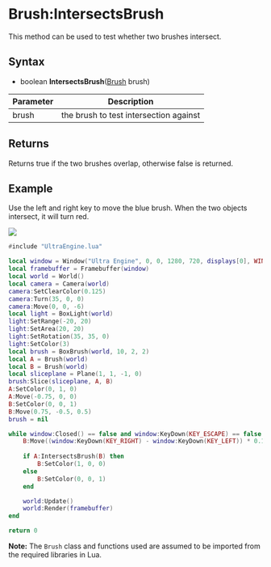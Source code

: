 # Brush:IntersectsBrush

This method can be used to test whether two brushes intersect.

## Syntax

- boolean **IntersectsBrush**([Brush](Brush.md) brush)

| Parameter | Description |
|---|---|
| brush | the brush to test intersection against |

## Returns

Returns true if the two brushes overlap, otherwise false is returned.

## Example

Use the left and right key to move the blue brush. When the two objects intersect, it will turn red.

![](https://raw.githubusercontent.com/UltraEngine/Documentation/master/Images/brush_intersectsbrush.jpg)

```lua
#include "UltraEngine.lua"

local window = Window("Ultra Engine", 0, 0, 1280, 720, displays[0], WINDOW_CENTER | WINDOW_TITLEBAR)
local framebuffer = Framebuffer(window)
local world = World()
local camera = Camera(world)
camera:SetClearColor(0.125)
camera:Turn(35, 0, 0)
camera:Move(0, 0, -6)
local light = BoxLight(world)
light:SetRange(-20, 20)
light:SetArea(20, 20)
light:SetRotation(35, 35, 0)
light:SetColor(3)
local brush = BoxBrush(world, 10, 2, 2)
local A = Brush(world)
local B = Brush(world)
local sliceplane = Plane(1, 1, -1, 0)
brush:Slice(sliceplane, A, B)
A:SetColor(0, 1, 0)
A:Move(-0.75, 0, 0)
B:SetColor(0, 0, 1)
B:Move(0.75, -0.5, 0.5)
brush = nil

while window:Closed() == false and window:KeyDown(KEY_ESCAPE) == false do
    B:Move((window:KeyDown(KEY_RIGHT) - window:KeyDown(KEY_LEFT)) * 0.1, 0, 0)
    
    if A:IntersectsBrush(B) then
        B:SetColor(1, 0, 0)
    else
        B:SetColor(0, 0, 1)
    end

    world:Update()
    world:Render(framebuffer)
end

return 0
```

**Note:** The `Brush` class and functions used are assumed to be imported from the required libraries in Lua.
